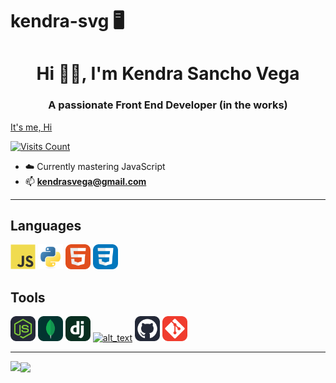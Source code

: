 # kendra-svg 🖥️
<h1 align="center">Hi 👋🏻, I'm Kendra Sancho Vega</h1>
<h3 align="center">A passionate Front End Developer (in the works)</h3>



<a href="https://www.youtube.com/watch?v=b1kbLwvqugk" syze="16"> It's me, Hi  

[![Visits Count](https://badges.pufler.dev/visits/kendra-svg/kendra-svg)](https://badges.pufler.dev)

- ☁️ Currently mastering JavaScript
- 📫 **kendrasvega@gmail.com**

----------------


## Languages
[<img alt="alt_text" width="40px" src="https://raw.githubusercontent.com/devicons/devicon/master/icons/javascript/javascript-original.svg" />](https://developer.mozilla.org/en-US/docs/Web/JavaScript) [<img alt="alt_text" width="40px" src="https://raw.githubusercontent.com/devicons/devicon/master/icons/python/python-original.svg" />](https://www.python.org/) 
[<img alt="alt_text" width="40px" src="https://github.com/tandpfun/skill-icons/blob/main/icons/HTML.svg" />](https://www.w3.org/html/)
[<img alt="alt_text" width="40px" src="https://github.com/tandpfun/skill-icons/blob/main/icons/CSS.svg" />](https://www.w3schools.com/css/)



## Tools
[<img alt="alt_text" width="40px" src="https://github.com/tandpfun/skill-icons/blob/main/icons/NodeJS-Dark.svg" />](https://nodejs.org) 
[<img alt="alt_text" width="40px" src="https://github.com/tandpfun/skill-icons/blob/main/icons/MongoDB.svg" />](https://www.mongodb.com/) 
[<img alt="alt_text" width="40px" src="https://github.com/tandpfun/skill-icons/blob/main/icons/Django.svg" />](https://www.djangoproject.com/) 
[<img alt="alt_text" width="40px" src="https://www.vectorlogo.zone/logos/getpostman/getpostman-icon.svg" />](https://postman.com) 
[<img alt="alt_text" width="40px" src="https://github.com/tandpfun/skill-icons/blob/main/icons/Github-Dark.svg" />](https://github.com/kendra-svg) 
[<img alt="alt_text" width="40px" src="https://github.com/tandpfun/skill-icons/blob/main/icons/Git.svg" />](https://git-scm.com/) 

-----
<p><img align="left" src="https://github-readme-stats.vercel.app/api/top-langs?username=kendra-svg&show_icons=true&locale=en&layout=compact"/></p>

<!--<p>&nbsp;<img align="center" src="https://github-readme-stats.vercel.app/api?username=kendra-svg&show_icons=true&locale=en" /></p>-->

<p><img align="center" src="https://github-readme-streak-stats.herokuapp.com/?user=kendra-svg&" /></p>






<!--
**kendra-sg/kendra-svg** is a ✨ _special_ ✨ repository because its `README.md` (this file) appears on your GitHub profile.

Here are some ideas to get you started:

- 🔭 I’m currently working on ...
- 🌱 I’m currently learning ...
- 👯 I’m looking to collaborate on ...
- 🤔 I’m looking for help with ...
- 💬 Ask me about ...
- 📫 How to reach me: ...
- 😄 Pronouns: ...
- ⚡ Fun fact: ...
-->
